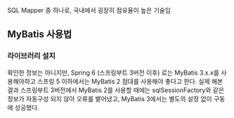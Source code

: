 SQL Mapper 중 하나로, 국내에서 굉장히 점유율이 높은 기술임

## MyBatis 사용법
### 라이브러리 설치
확인한 정보는 아니지만, Spring 6 (스프링부트 3버전 이후) 로는 MyBatis 3.x.x를 사용해야하고 스프링 5 이하에서는 MyBatis 2 점대를 사용해야 좋다고 한다.
실제 해본 결과 스프링부트 3버전에서 MyBatis 2를 사용할 때에는 sqlSessionFactory와 같은 정보가 자동구성 되지 않아 오류를 뱉어냈고, MyBatis 3에서는 별도의 설정 없이 구동에 성공했다.
